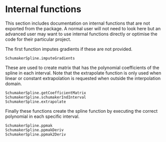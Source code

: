 # Internal functions

This section includes documentation on internal functions that are not exported from the package. A normal user will not need to look here but an advanced user may want to use internal functions directly or optimise the code for their particular project.

The first function imputes gradients if these are not provided.
```@docs
SchumakerSpline.imputeGradients
```

These are used to create matrix that has the polynomial coefficients of the spline in each interval. Note that the extrapolate function is only used when linear or constant extrapolation is requested when outside the interpolation domain.

```@docs
SchumakerSpline.getCoefficientMatrix
SchumakerSpline.schumakerIndInterval
SchumakerSpline.extrapolate
```

Finally these functions create the spline function by executing the correct polynomial in each specific interval.

```@docs
SchumakerSpline.ppmak
SchumakerSpline.ppmakDeriv
SchumakerSpline.ppmak2Deriv
```
